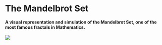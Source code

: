 # The Mandelbrot Set

**A visual representation and simulation of the Mandelbrot Set, one of the most famous fractals in Mathematics.**
<br/><br/>
![](https://upload.wikimedia.org/wikipedia/commons/thumb/2/21/Mandel_zoom_00_mandelbrot_set.jpg/800px-Mandel_zoom_00_mandelbrot_set.jpg)
